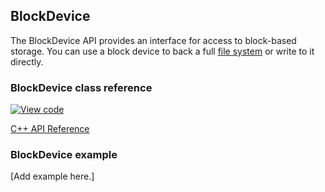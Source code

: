## BlockDevice

The BlockDevice API provides an interface for access to block-based storage. You can use a block device to back a full [file system](https://os.mbed.com/docs/v5.7/reference/contributing-storage.html#contributing-filesystem) or write to it directly.

### BlockDevice class reference

[![View code](https://www.mbed.com/embed/?type=library)](https://os.mbed.com/docs/v5.7/mbed-os-api-doxy/class_block_device.html)

[C++ API Reference](https://github.com/ARMmbed/mbed-os/blob/master/features/filesystem/bd/BlockDevice.h)

### BlockDevice example

[Add example here.]
